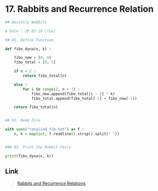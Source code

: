 # 17. Rabbits and Recurrence Relation
```python
## Wascally Wabbits

# Date : 20.03.10 (Tue)

## 01. Define Function

def fibo_dyna(n, k) :

	fibo_new = [0, 0]
	fibo_total = [0, 1]

	if n < 2 :
		return fibo_total[n]

	else :
		for i in range(2, n + 1) :
			fibo_new.append(fibo_total[i - 2] * k)
			fibo_total.append(fibo_total[-1] + fibo_new[-1])

	return fibo_total[n]


## 02. Read File

with open("rosalind_fib.txt") as f :
	n, k = map(int, f.readline().strip().split(" "))


### 03. Print the Rabbit Pairs

print(fibo_dyna(n, k))
```
## Link
> [Rabbits and Recurrence Relations](http://rosalind.info/problems/fib/)
